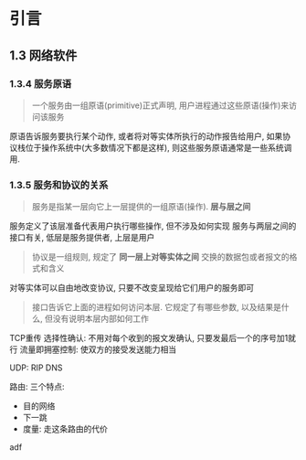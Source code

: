 # 引言
## 1.3 网络软件
### 1.3.4 服务原语
> 一个服务由一组原语(primitive)正式声明, 用户进程通过这些原语(操作)来访问该服务

原语告诉服务要执行某个动作, 或者将对等实体所执行的动作报告给用户, 如果协议栈位于操作系统中(大多数情况下都是这样), 则这些服务原语通常是一些系统调用.

### 1.3.5 服务和协议的关系
> 服务是指某一层向它上一层提供的一组原语(操作). **层与层之间**

服务定义了该层准备代表用户执行哪些操作, 但不涉及如何实现
服务与两层之间的接口有关, 低层是服务提供者, 上层是用户

> 协议是一组规则, 规定了 **同一层上对等实体之间** 交换的数据包或者报文的格式和含义

对等实体可以自由地改变协议, 只要不改变呈现给它们用户的服务即可

> 接口告诉它上面的进程如何访问本层. 它规定了有哪些参数, 以及结果是什么, 但没有说明本层内部如何工作


TCP重传
选择性确认: 不用对每个收到的报文发确认, 只要发最后一个的序号加1就行
流量即拥塞控制: 使双方的接受发送能力相当

UDP:
RIP
DNS

路由:
三个特点:
- 目的网络
- 下一跳
- 度量: 走这条路由的代价







adf
